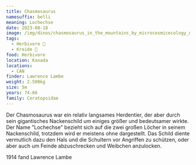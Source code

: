 ```yaml
---
title: Chasmosaurus
namesuffix: belli
meaning: Lochechse
date: 2023-08-18
image: /img/dinos/chasmosaurus_in_the_mountains_by_microcosmicecology_d79v90n-pre.jpg
tags:
  - Herbivore 🌿
  - Kreide 🦴
food: Herbivore
location: Kanada
locations:
  - CAN
finder: Lawrence Lambe
weight: 2.500kg
size: 5m
years: 74-66
family: Ceratopsidae
---
```

D﻿er Chasmosaurus war ein relativ langsames Herdentier, der aber durch sein gigantisches Nackenschild um einiges größer und bedeutsamer wirkte. Der Name "Lochechse" bezieht sich auf die zwei großen Löcher in seinem Nackenschild, trotzdem wird er meistens ohne dargestellt. Das Schild diente vermutlich dazu den Hals und die Schultern vor Angriffen zu schützen, oder aber auch um Feinde abzuschrecken und Weibchen anzulocken. 

1﻿914 fand Lawrence Lambe